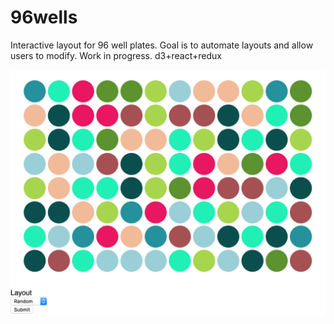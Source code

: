 # 96wells
Interactive layout for 96 well plates. Goal is to automate layouts and allow users to modify. Work in progress. d3+react+redux

![Screenshot](/example.png "Optional Title")
